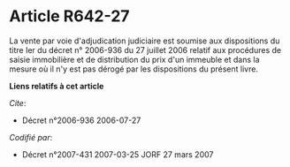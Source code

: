 # Article R642-27

La vente par voie d'adjudication judiciaire est soumise aux dispositions du titre Ier du décret n° 2006-936 du 27 juillet
2006 relatif aux procédures de saisie immobilière et de distribution du prix d'un immeuble et dans la mesure où il n'y est
pas dérogé par les dispositions du présent livre.

**Liens relatifs à cet article**

_Cite_:

  - Décret n°2006-936 2006-07-27

_Codifié par_:

  - Décret n°2007-431 2007-03-25 JORF 27 mars 2007
